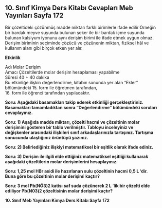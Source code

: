 ## 10. Sınıf Kimya Ders Kitabı Cevapları Meb Yayınları Sayfa 172

Bir çözeltideki çözünmüş madde miktarı farklı birimlerle ifade edilir Örneğin bir bardak meyve suyunda bulunan şeker ile bir bardak içme suyunda bulunan kalsiyum iyonunu aynı derişim birimi ile ifade etmek uygun olmaz. Derişim biriminin seçiminde çözücü ve çözünenin miktarı, fiziksel hâl ve kullanım alanı gibi birçok etken yer alır.

**Etkinlik**

Adı Molar Derişim  
 Amacı Çözeltilerde molar derişim hesaplaması yapabilme  
 Süresi 40 + 40 dakika  
 Bu etkinliğe ilişkin değerlendirme, kitabın sonunda yer alan “Ekler” bölümündeki 15. form ile öğretmen tarafından,  
 16. form ile öğrenci tarafından yapılacaktır.

**Soru: Aşağıdaki basamakları takip ederek etkinliği gerçekleştiriniz. Basamakları tamamladıktan sonra “Değerlendirme” bölümündeki soruları cevaplayınız.**

**Soru: 1) Aşağıda madde miktarı, çözelti hacmi ve çözeltinin molar derişimini gösteren bir tablo verilmiştir. Tabloyu inceleyiniz ve değişkenler arasındaki ilişkileri sınıf arkadaşlarınızla tartışınız. Tartışma sonucunda ulaştığınız örüntüyü yazınız.**

**Soru: 2) Belirlediğiniz ilişkiyi matematiksel bir eşitlik olarak ifade ediniz.**

**Soru: 3) Derişim ile ilgili elde ettiğiniz matematiksel eşitliği kullanarak aşağıdaki çözeltilerin molar derişimlerini hesaplayınız.**

**Soru: 1,25 mol HBr asidi ile hazırlanan sulu çözeltinin hacmi 0,5 L ’dir. Buna göre bu çözeltinin molar derişimi kaçtır?**

**Soru: 3 mol Pb(NÖ3)2 katisı saf suda çözünerek 2 L ’lik bir çözelti elde ediliyor Pb(N03)2 çözeltisinin molar derişimi kaçtır?**

**10. Sınıf Meb Yayınları Kimya Ders Kitabı Sayfa 172**